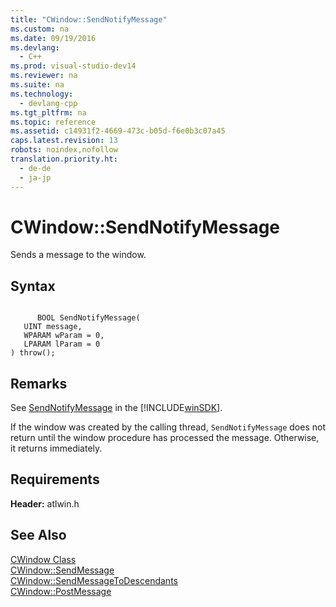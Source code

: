 ```yaml
---
title: "CWindow::SendNotifyMessage"
ms.custom: na
ms.date: 09/19/2016
ms.devlang: 
  - C++
ms.prod: visual-studio-dev14
ms.reviewer: na
ms.suite: na
ms.technology: 
  - devlang-cpp
ms.tgt_pltfrm: na
ms.topic: reference
ms.assetid: c14931f2-4669-473c-b05d-f6e0b3c07a45
caps.latest.revision: 13
robots: noindex,nofollow
translation.priority.ht: 
  - de-de
  - ja-jp
---
```

# CWindow::SendNotifyMessage
Sends a message to the window.  
  
## Syntax  
  
```  
  
      BOOL SendNotifyMessage(  
   UINT message,  
   WPARAM wParam = 0,  
   LPARAM lParam = 0   
) throw();  
```  
  
## Remarks  
 See [SendNotifyMessage](http://msdn.microsoft.com/library/windows/desktop/ms644953) in the [!INCLUDE[winSDK](../vs140/includes/winSDK_md.md)].  
  
 If the window was created by the calling thread, `SendNotifyMessage` does not return until the window procedure has processed the message. Otherwise, it returns immediately.  
  
## Requirements  
 **Header:** atlwin.h  
  
## See Also  
 [CWindow Class](../vs140/CWindow-Class.md)   
 [CWindow::SendMessage](../vs140/CWindow--SendMessage.md)   
 [CWindow::SendMessageToDescendants](../vs140/CWindow--SendMessageToDescendants.md)   
 [CWindow::PostMessage](../vs140/CWindow--PostMessage.md)